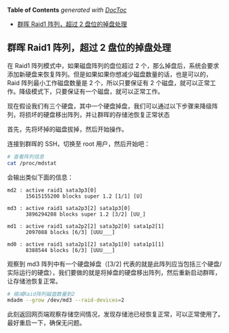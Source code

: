 <!-- START doctoc generated TOC please keep comment here to allow auto update -->
<!-- DON'T EDIT THIS SECTION, INSTEAD RE-RUN doctoc TO UPDATE -->
**Table of Contents**  *generated with [DocToc](https://github.com/thlorenz/doctoc)*

- [群晖 Raid1 阵列，超过 2 盘位的掉盘处理](#%E7%BE%A4%E6%99%96-raid1-%E9%98%B5%E5%88%97%E8%B6%85%E8%BF%87-2-%E7%9B%98%E4%BD%8D%E7%9A%84%E6%8E%89%E7%9B%98%E5%A4%84%E7%90%86)

<!-- END doctoc generated TOC please keep comment here to allow auto update -->

## 群晖 Raid1 阵列，超过 2 盘位的掉盘处理

在 Raid1 阵列模式中，如果磁盘阵列的盘位超过 2 个，那么掉盘后，系统会要求添加新硬盘来恢复阵列。但是如果如果你想减少磁盘数量的话，也是可以的，Raid 阵列最小工作磁盘数量是 2 个，所以只要保证有 2 个磁盘，就可以正常工作。降级模式下，只要保证有一个磁盘，就可以正常工作。

现在假设我们有三个硬盘，其中一个硬盘掉盘，我们可以通过以下步骤来降级阵列，将损坏的硬盘移出阵列，并让群晖的存储池恢复正常状态

首先，先将坏掉的磁盘拔掉，然后开始操作。

连接到群晖的 SSH，切换至 root 用户，然后开始吧：

```bash
# 查看阵列信息
cat /proc/mdstat
```

会输出类似下面的信息：

```
md2 : active raid1 sata3p3[0]
      15615155200 blocks super 1.2 [1/1] [U]

md3 : active raid1 sata2p3[2] sata1p3[0]
      3896294208 blocks super 1.2 [3/2] [UU_]

md1 : active raid1 sata2p2[2] sata3p2[0] sata1p2[1]
      2097088 blocks [6/3] [UUU___]

md0 : active raid1 sata2p1[2] sata3p1[0] sata1p1[1]
      8388544 blocks [6/3] [UUU___]
```

观察到 md3 阵列中有一个硬盘掉盘（[3/2] 代表的就是此阵列应当包括三个硬盘/实际运行的硬盘），我们要做的就是将掉盘的硬盘移出阵列，然后重新启动群晖，让存储池恢复正常。

```bash
# 缩减Raid阵列磁盘数量到2
mdadm --grow /dev/md3 --raid-devices=2
```

此刻返回网页端观察存储空间情况，发现存储池已经恢复正常，可以正常使用了。最好重启一下，确保无问题。

